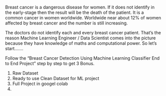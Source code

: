 Breast cancer is a dangerous disease for women. If it does not identify in the early-stage then the result will be the death of the patient. It is a common cancer in women worldwide. Worldwide near about 12% of women affected by breast cancer and the number is still increasing.

The doctors do not identify each and every breast cancer patient. That’s the reason Machine Learning Engineer / Data Scientist comes into the picture because they have knowledge of maths and computational power. So let’s start…….

Follow the “Breast Cancer Detection Using Machine Learning Classifier End to End Project” step by step to get 3 Bonus.
1. Raw Dataset
2. Ready to use Clean Dataset for ML project
3. Full Project in googel colab
4. 
